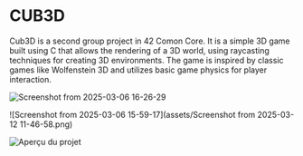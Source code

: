 # CUB3D
Cub3D is a second group project in 42 Comon Core. It is a simple 3D game built using C that allows the rendering of a 3D world, using raycasting techniques for creating 3D environments. The game is inspired by classic games like Wolfenstein 3D and utilizes basic game physics for player interaction.



![Screenshot from 2025-03-06 16-26-29](https://github.com/user-attachments/assets/5292eb86-2032-435d-856c-f1d1a4bfc0b2)

![Screenshot from 2025-03-06 15-59-17](assets/Screenshot from 2025-03-12 11-46-58.png)

![Aperçu du projet](assets/Door_opening.gif)

